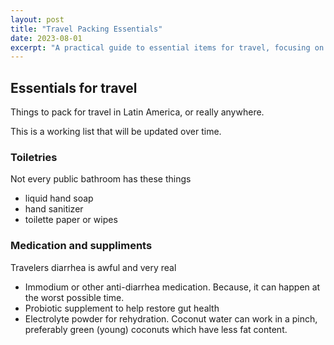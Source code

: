 ```yaml
---
layout: post
title: "Travel Packing Essentials"
date: 2023-08-01
excerpt: "A practical guide to essential items for travel, focusing on toiletries and medications for Latin America and beyond"
---
```


## Essentials for travel
Things to pack for travel in Latin America, or really anywhere.

This is a working list that will be updated over time.

### Toiletries 
Not every public bathroom has these things
- liquid hand soap
- hand sanitizer
- toilette paper or wipes

### Medication and suppliments
Travelers diarrhea is awful and very real
- Immodium or other anti-diarrhea medication.  Because, it can happen at the worst possible time.
- Probiotic supplement to help restore gut health
- Electrolyte powder for rehydration.  Coconut water can work in a pinch, preferably green (young) coconuts which have less fat content.

